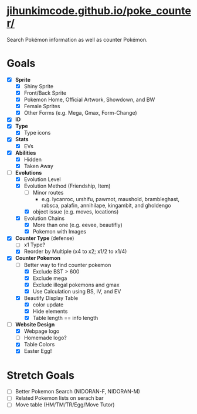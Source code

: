 # [jihunkimcode.github.io/poke_counter/](https://jihunkimcode.github.io/poke_counter/)
Search Pokémon information as well as counter Pokémon.

# Goals
- [x] **Sprite**
    - [x] Shiny Sprite
    - [x] Front/Back Sprite
    - [x] Pokemon Home, Official Artwork, Showdown, and BW
    - [x] Female Sprites
    - [x] Other Forms (e.g. Mega, Gmax, Form-Change)
- [x] **ID**
- [x] **Type**
    - [x] Type icons
- [x] **Stats**
    - [x] EVs
- [x] **Abilities**
    - [x] Hidden
    - [x] Taken Away
- [ ] **Evolutions**
    - [x] Evolution Level
    - [x] Evolution Method (Friendship, Item)
        - [ ] Minor routes 
            - e.g. lycanroc, urshifu, pawmot, maushold, brambleghast, rabsca, palafin, annihilape, kingambit, and gholdengo
        - [x] object issue (e.g. moves, locations)
    - [x] Evolution Chains
        - [x] More than one (e.g. eevee, beautifly)
        - [x] Pokemon with Images
- [x] **Counter Type** (defense)
    - [ ] x1 Type?
    - [x] Reorder by Multiple (x4 to x2; x1/2 to x1/4)
- [x] **Counter Pokemon**
    - [ ] Better way to find counter pokemon
        - [x] Exclude BST > 600
        - [x] Exclude mega
        - [x] Exclude illegal pokemons and gmax
        - [x] Use Calculation using BS, IV, and EV
    - [x] Beautify Display Table
        - [x] color update
        - [x] Hide elements
        - [x] Table length == info length
- [ ] **Website Design**
    - [x] Webpage logo
    - [ ] Homemade logo?
    - [x] Table Colors
    - [x] Easter Egg!

# Stretch Goals
- [ ] Better Pokemon Search (NIDORAN-F, NIDORAN-M)
- [ ] Related Pokemon lists on serach bar
- [ ] Move table (HM/TM/TR/Egg/Move Tutor)
